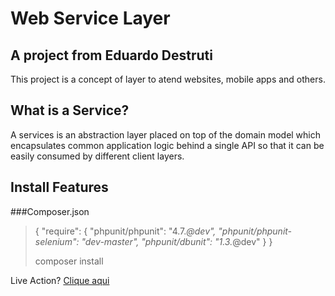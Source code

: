# Web Service Layer

## A project from Eduardo Destruti

This project is a concept of layer
to atend websites, mobile apps and others.

## What is a Service?

A services is an abstraction layer placed on top of the domain model which encapsulates common application logic behind a single API so that it can be easily consumed by different client layers.



## Install Features

###Composer.json
> 
> { 
>    "require": {
>         "phpunit/phpunit": "4.7.*@dev",
>         "phpunit/phpunit-selenium": "dev-master",
>         "phpunit/dbunit": "1.3.*@dev"
>     }
> }
> 
> 
> composer install
> 

Live Action? [Clique aqui](http://webservicelayer.com/)